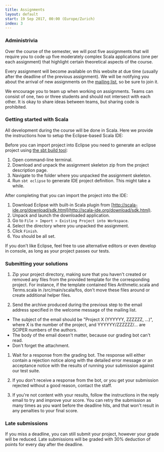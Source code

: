 ```yaml
---
title: Assignments
layout: default
start: 19 Sep 2017, 00:00 (Europe/Zurich)
index: 3
---
```


### Administrivia

Over the course of the semester, we will post five assignments that will require you to code up five moderately complex Scala applications (one per each assignment) that highlight certain theoretical aspects of the course.

Every assignment will become available on this website at due time (usually after the deadline of the previous assignment). We will be notifying you about the arrival of new assignments on the [mailing list](/index.html#mailing-list), so be sure to join it.

We encourage you to team up when working on assignments. Teams can consist of one, two or three students and should not intersect with each other. It is okay to share ideas between teams, but sharing code is prohibited.

### Getting started with Scala

All development during the course will be done in Scala. Here we provide the instructions
how to setup the Eclipse-based Scala IDE:

Before you can import project into Eclipse you need to generate an eclipse project using
[the sbt build tool](http://www.scala-sbt.org/download.html):

1. Open command-line terminal.
1. Download and unpack the assignment skeleton zip from the project description page.
1. Navigate to the folder where you unpacked the assignment skeleton.
1. Run `sbt eclipse` to generate IDE project definition. This might take a while.

After completing that you can import the project into the IDE:

1. Download Eclipse with built-in Scala plugin from [http://scala-ide.org/download/sdk.html](http://scala-ide.org/download/sdk.html).
1. Unpack and launch the downloaded application.
1. Go to `File > Import > Existing Project into Workspace`.
1. Select the directory where you unpacked the assignment.
1. Click `Finish`.
1. You should be all set.

If you don't like Eclipse, feel free to use alternative editors or even develop in console,
as long as your project passes our tests.

### Submitting your solutions

1. Zip your project directory, making sure that you haven't created or removed any files from the provided template for the corresponding project. For instance, if the template contained files Arithmetic.scala and Terms.scala in /src/main/scala/fos, don't move these files around or create additional helper files.

1. Send the archive produced during the previous step to the email address specified in the welcome message of the mailing list.
  * The subject of the email should be "Project X (YYYYYY, ZZZZZZ, ...)", where X is the number of the project, and YYYYYY/ZZZZZZ/... are SCIPER numbers of the authors.
  * The body of the email doesn't matter, because our grading bot can't read.
  * Don't forget the attachment.

1. Wait for a response from the grading bot. The response will either contain a rejection notice along with the detailed error message or an acceptance notice with the results of running your submission against our test suite.

1. If you don't receive a response from the bot, or you get your submission rejected without a good reason, contact the staff.


1. If you're not content with your results, follow the instructions in the reply email to try and improve your score. You can retry the submission as many times as you want before the deadline hits, and that won't result in any penalties to your final score.

### Late submissions

If you miss a deadline, you can still submit your project, however your grade will be reduced. Late submissions will be graded with 30% deduction of points for every day after the deadline.